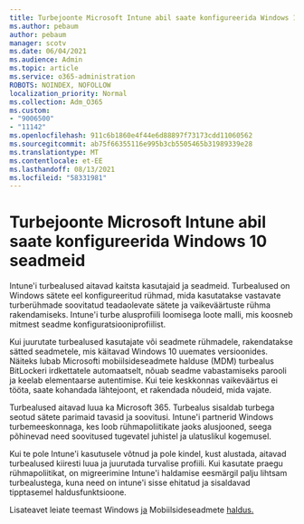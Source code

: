 ```yaml
---
title: Turbejoonte Microsoft Intune abil saate konfigureerida Windows 10 seadmeid
ms.author: pebaum
author: pebaum
manager: scotv
ms.date: 06/04/2021
ms.audience: Admin
ms.topic: article
ms.service: o365-administration
ROBOTS: NOINDEX, NOFOLLOW
localization_priority: Normal
ms.collection: Adm_O365
ms.custom:
- "9006500"
- "11142"
ms.openlocfilehash: 911c6b1860e4f44e6d88897f73173cdd11060562
ms.sourcegitcommit: ab75f66355116e995b3cb5505465b31989339e28
ms.translationtype: MT
ms.contentlocale: et-EE
ms.lasthandoff: 08/13/2021
ms.locfileid: "58331981"
---
```

# <a name="use-microsoft-intune-security-baselines-to-configure-windows-10-devices"></a>Turbejoonte Microsoft Intune abil saate konfigureerida Windows 10 seadmeid

Intune'i turbealused aitavad kaitsta kasutajaid ja seadmeid. Turbealused on Windows sätete eel konfigureeritud rühmad, mida kasutatakse vastavate turberühmade soovitatud teadaolevate sätete ja vaikeväärtuste rühma rakendamiseks. Intune'i turbe alusprofiili loomisega loote malli, mis koosneb mitmest seadme konfiguratsiooniprofiilist.

Kui juurutate turbealused kasutajate või seadmete rühmadele, rakendatakse sätted seadmetele, mis käitavad Windows 10 uuemates versioonides. Näiteks lubab Microsofti mobiilsideseadmete halduse (MDM) turbealus BitLockeri irdkettatele automaatselt, nõuab seadme vabastamiseks parooli ja keelab elementaarse autentimise. Kui teie keskkonnas vaikeväärtus ei tööta, saate kohandada lähtejoont, et rakendada nõudeid, mida vajate.

Turbealused aitavad luua ka Microsoft 365. Turbealus sisaldab turbega seotud sätete parimaid tavasid ja soovitusi. Intune'i partnerid Windows turbemeeskonnaga, kes loob rühmapoliitikate jaoks alusjooned, seega põhinevad need soovitused tugevatel juhistel ja ulatuslikul kogemusel.

Kui te pole Intune'i kasutusele võtnud ja pole kindel, kust alustada, aitavad turbealused kiiresti luua ja juurutada turvalise profiili. Kui kasutate praegu rühmapoliitikat, on migreerimine Intune'i haldamise eesmärgil palju lihtsam turbealustega, kuna need on intune'i sisse ehitatud ja sisaldavad tipptasemel haldusfunktsioone.

Lisateavet leiate teemast Windows [ja](https://docs.microsoft.com/windows/security/threat-protection/windows-security-baselines) Mobiilsideseadmete [haldus.](https://docs.microsoft.com/windows/client-management/mdm/)


